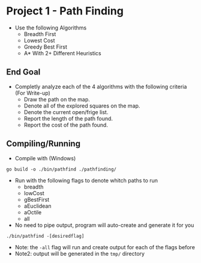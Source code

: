 # Project 1 - Path Finding
* Use the following Algorithms
    - Breadth First
    - Lowest Cost
    - Greedy Best First
    - A* With 2+ Different Heuristics

## End Goal
* Completly analyze each of the 4 algorithms with the following criteria (For Write-up)
    - Draw the path on the map.
    - Denote all of the explored squares on the map.
    - Denote the current open/frige list.
    - Report the length of the path found.
    - Report the cost of the path found.

## Compiling/Running
* Compile with (Windows)
```
go build -o ./bin/pathfind ./pathfinding/
```

* Run with the following flags to denote whitch paths to run
    - breadth
    - lowCost
    - gBestFirst
    - aEuclidean
    - aOctile
    - all
* No need to pipe output, program will auto-create and generate it for you
```
./bin/pathfind -[desiredflag]
```
* Note: the `-all` flag will run and create output for each of the flags before
* Note2: output will be generated in the `tmp/` directory